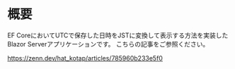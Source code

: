 # 概要
EF CoreにおいてUTCで保存した日時をJSTに変換して表示する方法を実装したBlazor Serverアプリケーションです。
こちらの記事をご参照ください。

https://zenn.dev/hat_kotap/articles/785960b233e5f0
